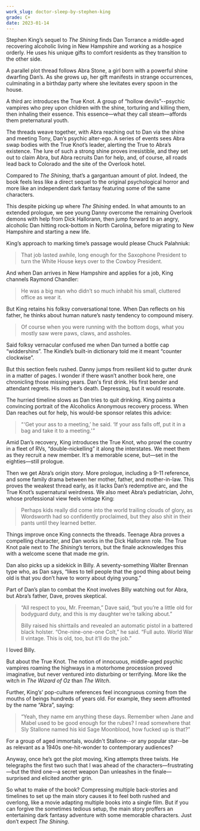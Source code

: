 ```yaml
---
work_slug: doctor-sleep-by-stephen-king
grade: C+
date: 2023-01-14
---
```


Stephen King’s sequel to <span data-work-slug="the-shining-by-stephen-king">_The Shining_</span> finds Dan Torrance a middle-aged recovering alcoholic living in New Hampshire and working as a hospice orderly. He uses his unique gifts to comfort residents as they transition to the other side.

<!-- end -->

A parallel plot thread follows Abra Stone, a girl born with a powerful shine dwarfing Dan’s. As she grows up, her gift manifests in strange occurrences, culminating in a birthday party where she levitates every spoon in the house.

A third arc introduces the True Knot. A group of “hollow devils”--psychic vampires who prey upon children with the shine, torturing and killing them, then inhaling their essence. This essence—what they call steam—affords them preternatural youth.

The threads weave together, with Abra reaching out to Dan via the shine and meeting Tony, Dan’s psychic alter-ego. A series of events sees Abra swap bodies with the True Knot’s leader, alerting the True to Abra’s existence. The lure of such a strong shine proves irresistible, and they set out to claim Abra, but Abra recruits Dan for help, and, of course, all roads lead back to Colorado and the site of the Overlook hotel.

Compared to _The Shining_, that’s a gargantuan amount of plot. Indeed, the book feels less like a direct sequel to the original psychological horror and more like an independent dark fantasy featuring some of the same characters.

This despite picking up where _The Shining_ ended. In what amounts to an extended prologue, we see young Danny overcome the remaining Overlook demons with help from Dick Hallorann, then jump forward to an angry, alcoholic Dan hitting rock-bottom in North Carolina, before migrating to New Hampshire and starting a new life.

King’s approach to marking time’s passage would please Chuck Palahniuk:

> That job lasted awhile, long enough for the Saxophone President to turn the White House keys over to the Cowboy President.

And when Dan arrives in New Hampshire and applies for a job, King channels Raymond Chandler:

> He was a big man who didn’t so much inhabit his small, cluttered office as wear it.

But King retains his folksy conversational tone. When Dan reflects on his father, he thinks about human nature’s nasty tendency to compound misery.

> Of course when you were running with the bottom dogs, what you mostly saw were paws, claws, and assholes.

Said folksy vernacular confused me when Dan turned a bottle cap “widdershins”. The Kindle’s built-in dictionary told me it meant “counter clockwise”.

But this section feels rushed. Danny jumps from resilient kid to gutter drunk in a matter of pages. I wonder if there wasn’t another book here, one chronicling those missing years. Dan's first drink. His first bender and attendant regrets. His mother’s death. Depressing, but it would resonate.

The hurried timeline slows as Dan tries to quit drinking. King paints a convincing portrait of the Alcoholics Anonymous recovery process. When Dan reaches out for help, his would-be sponsor relates this advice:

> “ ‘Get your ass to a meeting,’ he said. ‘If your ass falls off, put it in a bag and take it to a meeting.’ ”

Amid Dan’s recovery, King introduces the True Knot, who prowl the country in a fleet of RVs, “double-nickelling” it along the interstates. We meet them as they recruit a new member. It’s a memorable scene, but—set in the eighties—still prologue.

Then we get Abra’s origin story. More prologue, including a 9-11 reference, and some family drama between her mother, father, and mother-in-law. This proves the weakest thread early, as it lacks Dan’s redemptive arc, and the True Knot’s supernatural weirdness. We also meet Abra’s pediatrician, John, whose professional view feels vintage King:

> Perhaps kids really did come into the world trailing clouds of glory, as Wordsworth had so confidently proclaimed, but they also shit in their pants until they learned better.

Things improve once King connects the threads. Teenage Abra proves a compelling character, and Dan works in the Dick Hallorann role. The True Knot pale next to _The Shining_’s terrors, but the finale acknowledges this with a welcome scene that made me grin.

Dan also picks up a sidekick in Billy. A seventy-something Walter Brennan type who, as Dan says, “likes to tell people that the good thing about being old is that you don’t have to worry about dying young.”

Part of Dan’s plan to combat the Knot involves Billy watching out for Abra, but Abra’s father, Dave, proves skeptical.

> “All respect to you, Mr. Freeman,” Dave said, “but you’re a little old for bodyguard duty, and this is my daughter we’re talking about.”
>
> Billy raised his shirttails and revealed an automatic pistol in a battered black holster. “One-nine-one-one Colt,” he said. “Full auto. World War II vintage. This is old, too, but it’ll do the job.”

I loved Billy.

But about the True Knot. The notion of innocuous, middle-aged psychic vampires roaming the highways in a motorhome procession proved imaginative, but never ventured into disturbing or terrifying. More like the witch in _The Wizard of Oz_ than _The Witch_.

Further, King’s’ pop-culture references feel incongruous coming from the mouths of beings hundreds of years old. For example, they seem affronted by the name “Abra”, saying:

> “Yeah, they name em anything these days. Remember when Jane and Mabel used to be good enough for the rubes? I read somewhere that Sly Stallone named his kid Sage Moonblood, how fucked up is that?”

For a group of aged immortals, wouldn't Stallone--or any popular star--be as relevant as a 1940s one-hit-wonder to contemporary audiences?

Anyway, once he’s got the plot moving, King attempts three twists. He telegraphs the first two such that I was ahead of the characters—frustrating—but the third one—a secret weapon Dan unleashes in the finale—surprised and elicited another grin.

So what to make of the book? Compressing multiple back-stories and timelines to set up the main story causes it to feel both rushed and overlong, like a movie adapting multiple books into a single film. But if you can forgive the sometimes tedious setup, the main story proffers an entertaining dark fantasy adventure with some memorable characters. Just don’t expect _The Shining_.
